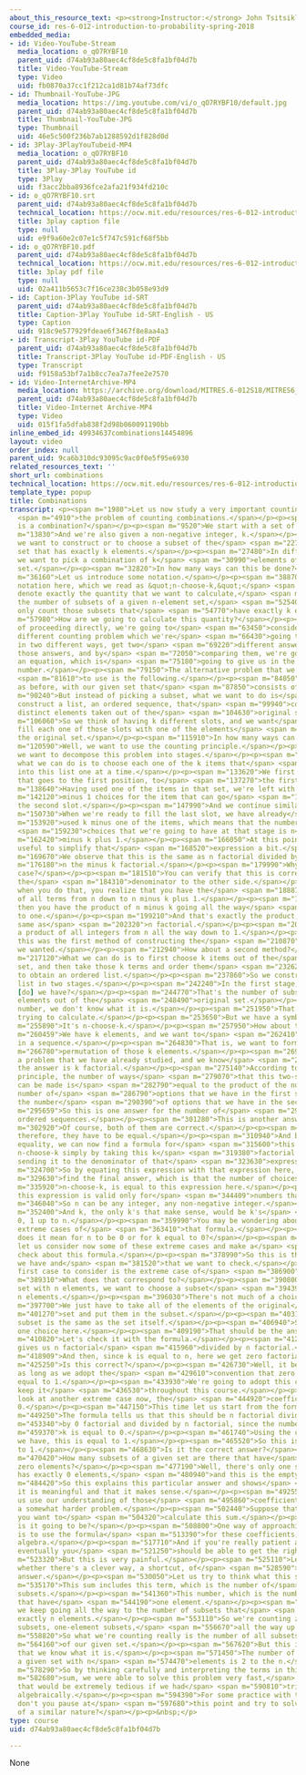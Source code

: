 ```yaml
---
about_this_resource_text: <p><strong>Instructor:</strong> John Tsitsiklis</p>
course_id: res-6-012-introduction-to-probability-spring-2018
embedded_media:
- id: Video-YouTube-Stream
  media_location: o_qO7RYBF10
  parent_uid: d74ab93a80aec4cf8de5c8fa1bf04d7b
  title: Video-YouTube-Stream
  type: Video
  uid: fb0870a37cc1f212ca1d81b74af73dfc
- id: Thumbnail-YouTube-JPG
  media_location: https://img.youtube.com/vi/o_qO7RYBF10/default.jpg
  parent_uid: d74ab93a80aec4cf8de5c8fa1bf04d7b
  title: Thumbnail-YouTube-JPG
  type: Thumbnail
  uid: 46e5c500f236b7ab1288592d1f828d0d
- id: 3Play-3PlayYouTubeid-MP4
  media_location: o_qO7RYBF10
  parent_uid: d74ab93a80aec4cf8de5c8fa1bf04d7b
  title: 3Play-3Play YouTube id
  type: 3Play
  uid: f3acc2bba8936fce2afa21f934fd210c
- id: o_qO7RYBF10.srt
  parent_uid: d74ab93a80aec4cf8de5c8fa1bf04d7b
  technical_location: https://ocw.mit.edu/resources/res-6-012-introduction-to-probability-spring-2018/part-i-the-fundamentals/combinations/o_qO7RYBF10.srt
  title: 3play caption file
  type: null
  uid: e9f9a60e2c07e1c5f747c591cf68f5bb
- id: o_qO7RYBF10.pdf
  parent_uid: d74ab93a80aec4cf8de5c8fa1bf04d7b
  technical_location: https://ocw.mit.edu/resources/res-6-012-introduction-to-probability-spring-2018/part-i-the-fundamentals/combinations/o_qO7RYBF10.pdf
  title: 3play pdf file
  type: null
  uid: 02a411b5653c7f16ce238c3b058e93d9
- id: Caption-3Play YouTube id-SRT
  parent_uid: d74ab93a80aec4cf8de5c8fa1bf04d7b
  title: Caption-3Play YouTube id-SRT-English - US
  type: Caption
  uid: 918c9e577929fdeae6f3467f8e8aa4a3
- id: Transcript-3Play YouTube id-PDF
  parent_uid: d74ab93a80aec4cf8de5c8fa1bf04d7b
  title: Transcript-3Play YouTube id-PDF-English - US
  type: Transcript
  uid: f9158a53bf7a1b8cc7ea7a7fee2e7570
- id: Video-InternetArchive-MP4
  media_location: https://archive.org/download/MITRES.6-012S18/MITRES6_012S18_L04-04_300k.mp4
  parent_uid: d74ab93a80aec4cf8de5c8fa1bf04d7b
  title: Video-Internet Archive-MP4
  type: Video
  uid: 015f1fa5dfab838f2d98b060091190bb
inline_embed_id: 49934637combinations14454896
layout: video
order_index: null
parent_uid: 9ca6b310dc93095c9ac0f0e5f95e6930
related_resources_text: ''
short_url: combinations
technical_location: https://ocw.mit.edu/resources/res-6-012-introduction-to-probability-spring-2018/part-i-the-fundamentals/combinations
template_type: popup
title: Combinations
transcript: <p><span m="1980">Let us now study a very important counting problem,</span>
  <span m="4910">the problem of counting combinations.</span></p><p><span m="7360">What
  is a combination?</span></p><p><span m="9520">We start with a set of n elements.</span></p><p><span
  m="13830">And we're also given a non-negative integer, k.</span></p><p><span m="18580">And
  we want to construct or to choose a subset of the</span> <span m="22780">original
  set that has exactly k elements.</span></p><p><span m="27480">In different language,
  we want to pick a combination of k</span> <span m="30990">elements of the original
  set.</span></p><p><span m="32820">In how many ways can this be done?</span></p><p><span
  m="36160">Let us introduce some notation.</span></p><p><span m="38870">We use this
  notation here, which we read as &quot;n-choose-k,&quot;</span> <span m="44460">to
  denote exactly the quantity that we want to calculate,</span> <span m="47830">namely
  the number of subsets of a given n-element set,</span> <span m="52540">where we
  only count those subsets that</span> <span m="54770">have exactly k elements.</span></p><p><span
  m="57980">How are we going to calculate this quantity?</span></p><p><span m="60870">Instead
  of proceeding directly, we're going to</span> <span m="63450">consider a somewhat
  different counting problem which we're</span> <span m="66430">going to approach
  in two different ways, get two</span> <span m="69220">different answers, compare
  those answers, and by</span> <span m="72050">comparing them, we're going to get
  an equation, which is</span> <span m="75180">going to give us in the end, the desired
  number.</span></p><p><span m="79150">The alternative problem that we're going</span>
  <span m="81610">to use is the following.</span></p><p><span m="84050">We start,
  as before, with our given set that</span> <span m="87850">consists of n elements.</span></p><p><span
  m="90240">But instead of picking a subset, what we want to do is</span> <span m="95229">to
  construct a list, an ordered sequence, that</span> <span m="99940">consists of k
  distinct elements taken out of the</span> <span m="104630">original set.</span></p><p><span
  m="106060">So we think of having k different slots, and we want</span> <span m="110370">to
  fill each one of those slots with one of the elements</span> <span m="113910">of
  the original set.</span></p><p><span m="115910">In how many ways can this be done?</span></p><p><span
  m="120590">Well, we want to use the counting principle.</span></p><p><span m="123130">So
  we want to decompose this problem into stages.</span></p><p><span m="127630">So
  what we can do is to choose each one of the k items that</span> <span m="131300">go
  into this list one at a time.</span></p><p><span m="133620">We first choose an item
  that goes to the first position, to</span> <span m="137270">the first slot.</span></p><p><span
  m="138640">Having used one of the items in that set, we're left with n</span> <span
  m="142120">minus 1 choices for the item that can go</span> <span m="146329">into
  the second slot.</span></p><p><span m="147990">And we continue similarly.</span></p><p><span
  m="150730">When we're ready to fill the last slot, we have already</span> <span
  m="153920">used k minus one of the items, which means that the number of</span>
  <span m="159230">choices that we're going to have at that stage is n</span> <span
  m="162420">minus k plus 1.</span></p><p><span m="166050">At this point, it's also
  useful to simplify that</span> <span m="168520">expression a bit.</span></p><p><span
  m="169670">We observe that this is the same as n factorial divided by</span> <span
  m="176180">n the minus k factorial.</span></p><p><span m="179990">Why is this the
  case?</span></p><p><span m="181510">You can verify that this is correct by moving
  the</span> <span m="184310">denominator to the other side.</span></p><p><span m="186540">And
  when you do that, you realize that you have the</span> <span m="188870">product
  of all terms from n down to n minus k plus 1.</span></p><p><span m="193640">And
  then you have the product of n minus k going all the way</span> <span m="197780">down
  to one.</span></p><p><span m="199210">And that's exactly the product, which is the
  same as</span> <span m="202320">n factorial.</span></p><p><span m="203190">It's
  a product of all integers from n all the way down to 1.</span></p><p><span m="208390">So
  this was the first method of constructing the</span> <span m="210870">list that
  we wanted.</span></p><p><span m="212940">How about a second method?</span></p><p><span
  m="217120">What we can do is to first choose k items out of the</span> <span m="223620">original
  set, and then take those k terms and order them</span> <span m="232620">in a sequence
  to obtain an ordered list.</span></p><p><span m="237860">So we construct our ordered
  list in two stages.</span></p><p><span m="242240">In the first stage, how many choices
  [do] we have?</span></p><p><span m="244770">That's the number of subsets with k
  elements out of the</span> <span m="248490">original set.</span></p><p><span m="249990">This
  number, we don't know what it is.</span></p><p><span m="251950">That's what we're
  trying to calculate.</span></p><p><span m="253650">But we have a symbol for it.</span></p><p><span
  m="255890">It's n-choose-k.</span></p><p><span m="257950">How about the second stage?</span></p><p><span
  m="260459">We have k elements, and we want to</span> <span m="262410">arrange them
  in a sequence.</span></p><p><span m="264830">That is, we want to form a</span> <span
  m="266780">permutation of those k elements.</span></p><p><span m="269020">This is
  a problem that we have already studied, and we know</span> <span m="271850">that
  the answer is k factorial.</span></p><p><span m="275140">According to the counting
  principle, the number of ways</span> <span m="279070">that this two-stage construction
  can be made is</span> <span m="282790">equal to the product of the number of ways,
  number of</span> <span m="286790">options that we have in the first stage times
  the number</span> <span m="290390">of options that we have in the second stage.</span></p><p><span
  m="295659">So this is one answer for the number of</span> <span m="299280">possible
  ordered sequences.</span></p><p><span m="301280">This is another answer.</span></p><p><span
  m="302920">Of course, both of them are correct.</span></p><p><span m="305050">And
  therefore, they have to be equal.</span></p><p><span m="310940">And by using that
  equality, we can now find a formula for</span> <span m="315600">this coefficient
  n-choose-k simply by taking this k</span> <span m="319380">factorial factor and
  sending it to the denominator of that</span> <span m="323630">expression.</span></p><p><span
  m="324700">So by equating this expression with that expression here, we</span> <span
  m="329630">find the final answer, which is that the number of choices,</span> <span
  m="335920">n-choose-k, is equal to this expression here.</span></p><p><span m="340830">Now,
  this expression is valid only for</span> <span m="344409">numbers that make sense.</span></p><p><span
  m="346040">So n can be any integer, any non-negative integer.</span></p><p><span
  m="352400">And k, the only k's that make sense, would be k's</span> <span m="356240">from
  0, 1 up to n.</span></p><p><span m="359990">You may be wondering about some of the
  extreme cases of</span> <span m="363410">that formula.</span></p><p><span m="364250">What
  does it mean for n to be 0 or for k equal to 0?</span></p><p><span m="369350">So
  let us consider now some of these extreme cases and make a</span> <span m="373190">sanity
  check about this formula.</span></p><p><span m="378990">So this is the formula that
  we have and</span> <span m="381520">that we want to check.</span></p><p><span m="382770">The
  first case to consider is the extreme case of</span> <span m="386900">n-choose-n.</span></p><p><span
  m="389310">What does that correspond to?</span></p><p><span m="390800">Out of a
  set with n elements, we want to choose a subset</span> <span m="394390">that has
  n elements.</span></p><p><span m="396030">There's not much of a choice here.</span></p><p><span
  m="397700">We just have to take all of the elements of the original</span> <span
  m="401270">set and put them in the subset.</span></p><p><span m="403190">So the
  subset is the same as the set itself.</span></p><p><span m="406940">So we only have
  one choice here.</span></p><p><span m="409190">That should be the answer.</span></p><p><span
  m="410820">Let's check it with the formula.</span></p><p><span m="412920">The formula
  gives us n factorial</span> <span m="415960">divided by n factorial.</span></p><p><span
  m="418909">And then, since k is equal to n, here we get zero factorial.</span></p><p><span
  m="425250">Is this correct?</span></p><p><span m="426730">Well, it becomes correct
  as long as we adopt the</span> <span m="429610">convention that zero factorial is
  equal to 1.</span></p><p><span m="433930">We're going to adopt this convention and
  keep it</span> <span m="436530">throughout this course.</span></p><p><span m="441230">Let's
  look at another extreme case now, the</span> <span m="444920">coefficient n choose
  0.</span></p><p><span m="447150">This time let us start from the formula.</span></p><p><span
  m="449250">The formula tells us that this should be n factorial divided</span> <span
  m="453340">by 0 factorial and divided by n factorial, since the number</span> <span
  m="459370">k is equal to 0.</span></p><p><span m="461740">Using the convention that
  we have, this is equal to 1.</span></p><p><span m="465520">So this is, again, equal
  to 1.</span></p><p><span m="468630">Is it the correct answer?</span></p><p><span
  m="470420">How many subsets of a given set are there that have</span> <span m="474250">exactly
  zero elements?</span></p><p><span m="477190">Well, there's only one subset that
  has exactly 0 elements,</span> <span m="480940">and this is the empty set.</span></p><p><span
  m="484420">So this explains this particular answer and shows</span> <span m="487300">that
  it is meaningful and that it makes sense.</span></p><p><span m="492550">Now, let
  us use our understanding of those</span> <span m="495860">coefficients to solve
  a somewhat harder problem.</span></p><p><span m="502440">Suppose that for some reason,
  you want to</span> <span m="504320">calculate this sum.</span></p><p><span m="506340">What
  is it going to be?</span></p><p><span m="508800">One way of approaching this problem
  is to use the formula</span> <span m="513390">for these coefficients, do a lot of
  algebra.</span></p><p><span m="517710">And if you're really patient and careful,
  eventually you</span> <span m="521250">should be able to get the right answer.</span></p><p><span
  m="523320">But this is very painful.</span></p><p><span m="525110">Let us think
  whether there's a clever way, a shortcut, of</span> <span m="528590">obtaining this
  answer.</span></p><p><span m="530050">Let us try to think what this sum is all about.</span></p><p><span
  m="535170">This sum includes this term, which is the number of</span> <span m="538730">zero-element
  subsets.</span></p><p><span m="541360">This number, which is the number of subsets
  that have</span> <span m="544190">one element.</span></p><p><span m="545420">And
  we keep going all the way to the number of subsets that</span> <span m="549930">have
  exactly n elements.</span></p><p><span m="553110">So we're counting zero-element
  subsets, one-element subsets,</span> <span m="556670">all the way up to n.</span></p><p><span
  m="558820">So what we're counting really is the number of all subsets</span> <span
  m="564160">of our given set.</span></p><p><span m="567620">But this is a number
  that we know what it is.</span></p><p><span m="571450">The number of subsets of
  a given set with n</span> <span m="574470">elements is 2 to the n.</span></p><p><span
  m="578290">So by thinking carefully and interpreting the terms in this</span> <span
  m="582680">sum, we were able to solve this problem very fast,</span> <span m="587830">something
  that would be extremely tedious if we had</span> <span m="590810">tried to do it
  algebraically.</span></p><p><span m="594390">For some practice with this idea, why
  don't you pause at</span> <span m="597680">this point and try to solve a problem
  of a similar nature?</span></p><p>&nbsp;</p>
type: course
uid: d74ab93a80aec4cf8de5c8fa1bf04d7b

---
```

None